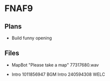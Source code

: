 # FNAF9
 
## Plans 
 - Build funny opening

## Files

- MapBot "Please take a map" 77317680.wav

- Intro 1011856947 BGM
  Intro 240594308 WELC
